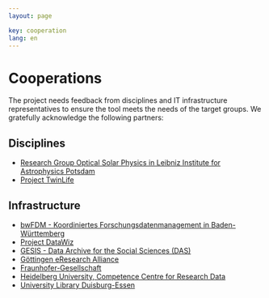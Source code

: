 ```yaml
---
layout: page

key: cooperation
lang: en
---
```


Cooperations
============

The project needs feedback from disciplines and IT infrastructure representatives to ensure the tool meets the needs of the target groups. We gratefully acknowledge the following partners:

Disciplines
-----------

* [Research Group Optical Solar Physics in Leibniz Institute for Astrophysics Potsdam](http://www.aip.de/en/research/research-area-cmf/cosmic-magnetic-fields/solar-physics/optical-solar-physics?set_language=en)
* [Project TwinLife](http://www.twin-life.de/en)

Infrastructure
--------------

* [bwFDM - Koordiniertes Forschungsdatenmanagement in Baden-Württemberg](https://bwfdm.scc.kit.edu/english/index.php)
* [Project DataWiz](https://www.zpid.de/index.php?wahl=forschung&uwahl=informationstechnologie&uuwahl=DataWiz&lang=EN)
* [GESIS - Data Archive for the Social Sciences (DAS)](http://www.gesis.org/en/home/)
* [Göttingen eResearch Alliance](http://www.eresearch.uni-goettingen.de/)
* [Fraunhofer-Gesellschaft](https://www.fraunhofer.de/en.html)
* [Heidelberg University, Competence Centre for Research Data](http://data.uni-heidelberg.de/index.en.html)
* [University Library Duisburg-Essen](https://www.uni-due.de/ub/en/eindex.php)
